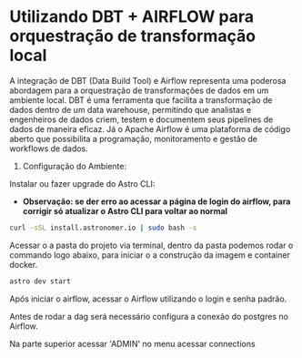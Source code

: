 # Utilizando DBT + AIRFLOW para orquestração de transformação local

A integração de DBT (Data Build Tool) e Airflow representa uma poderosa abordagem para a orquestração de transformações de dados em um ambiente local. DBT é uma ferramenta que facilita a transformação de dados dentro de um data warehouse, permitindo que analistas e engenheiros de dados criem, testem e documentem seus pipelines de dados de maneira eficaz. Já o Apache Airflow é uma plataforma de código aberto que possibilita a programação, monitoramento e gestão de workflows de dados.

1. Configuração do Ambiente:

Instalar ou fazer upgrade do Astro CLI:

- **Observação: se der erro ao acessar a página de login do airflow, para corrigir só atualizar o Astro CLI para voltar ao normal**

```bash
curl -sSL install.astronomer.io | sudo bash -s
```

Acessar o a pasta do projeto via terminal, dentro da pasta podemos rodar o commando logo abaixo, para iniciar o a construção da imagem e container docker.

```bash
astro dev start
```


Após iniciar o airflow, acessar o Airflow utilizando o login e senha padrão.

Antes de rodar a dag será necessário configura a conexão do postgres no Airflow.

Na parte superior acessar 'ADMIN' no menu acessar connections